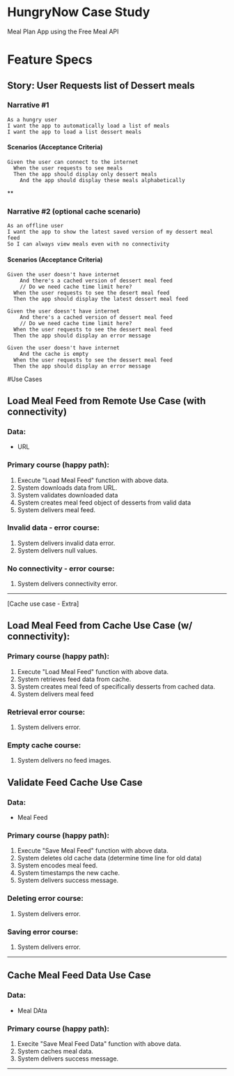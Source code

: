 # HungryNow Case Study
Meal Plan App using the Free Meal API

# Feature Specs

## Story: User Requests list of Dessert meals

### Narrative #1
```
As a hungry user
I want the app to automatically load a list of meals
I want the app to load a list dessert meals
```

#### Scenarios (Acceptance Criteria)
```
Given the user can connect to the internet
  When the user requests to see meals
  Then the app should display only dessert meals
    And the app should display these meals alphabetically
```

**

### Narrative #2 (optional cache scenario)
```
As an offline user
I want the app to show the latest saved version of my dessert meal feed
So I can always view meals even with no connectivity
```

#### Scenarios (Acceptance Criteria)

```
Given the user doesn't have internet
    And there's a cached version of dessert meal feed
    // Do we need cache time limit here?
  When the user requests to see the desert meal feed
  Then the app should display the latest dessert meal feed

Given the user doesn't have internet
    And there's a cached version of dessert meal feed
    // Do we need cache time limit here?
  When the user requests to see the dessert meal feed
  Then the app should display an error message

Given the user doesn't have internet
    And the cache is empty
  When the user requests to see the dessert meal feed
  Then the app should display an error message
```

#Use Cases

## Load Meal Feed from Remote Use Case (with connectivity)
### Data:
* URL
  
### Primary course (happy path):
  1. Execute "Load Meal Feed" function with above data.
  2. System downloads data from URL.
  3. System validates downloaded data
  4. System creates meal feed object of desserts from valid data
  6. System delivers meal feed.

### Invalid data - error course:
  1. System delivers invalid data error.
  2. System delivers null values.

 ### No connectivity - error course:
   1. System delivers connectivity error.

--------------------
[Cache use case - Extra]

## Load Meal Feed from Cache Use Case (w/ connectivity):

### Primary course (happy path):
  1. Execute "Load Meal Feed" function with above data.
  2. System retrieves feed data from cache.
  3. System creates meal feed of specifically desserts from cached data.
  4. System delivers meal feed

### Retrieval error course:
  1. System delivers error.

### Empty cache course:
  1. System delivers no feed images.

## Validate Feed Cache Use Case
### Data:
* Meal Feed

### Primary course (happy path):
  1. Execute "Save Meal Feed" function with above data.
  2. System deletes old cache data (determine time line for old data)
  3. System encodes meal feed.
  4. System timestamps the new cache.
  5. System delivers success message.

### Deleting error course:
  1. System delivers error.

### Saving error course:
  1. System delivers error.

---------

## Cache Meal Feed Data Use Case
### Data:
* Meal DAta

### Primary course (happy path):
1. Execite "Save Meal Feed Data" function with above data.
2. System caches meal data.
3. System delivers success message.

----------


  
